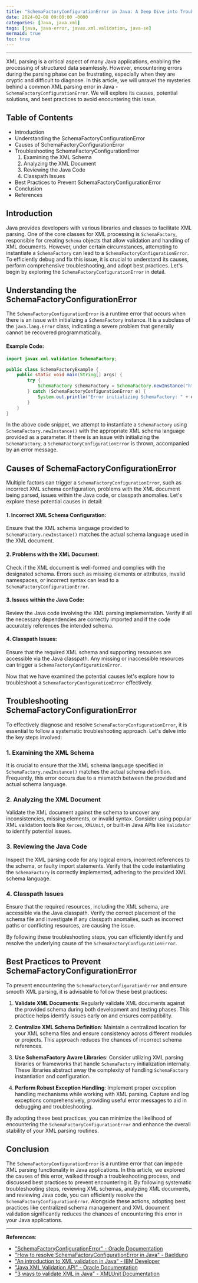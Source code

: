 ```yaml
---
title: "SchemaFactoryConfigurationError in Java: A Deep Dive into Troubleshooting XML Parsing Issues"
date: 2024-02-08 09:00:00 -0000
categories: [Java, java.xml]
tags: [java, java-error, javax.xml.validation, java-se]
mermaid: true
toc: true
---
```



---

XML parsing is a critical aspect of many Java applications, enabling the processing of structured data seamlessly. However, encountering errors during the parsing phase can be frustrating, especially when they are cryptic and difficult to diagnose. In this article, we will unravel the mysteries behind a common XML parsing error in Java - `SchemaFactoryConfigurationError`. We will explore its causes, potential solutions, and best practices to avoid encountering this issue.

## Table of Contents

- Introduction
- Understanding the SchemaFactoryConfigurationError
- Causes of SchemaFactoryConfigurationError
- Troubleshooting SchemaFactoryConfigurationError
  1. Examining the XML Schema
  2. Analyzing the XML Document
  3. Reviewing the Java Code
  4. Classpath Issues
- Best Practices to Prevent SchemaFactoryConfigurationError
- Conclusion
- References

## Introduction

Java provides developers with various libraries and classes to facilitate XML parsing. One of the core classes for XML processing is `SchemaFactory`, responsible for creating `Schema` objects that allow validation and handling of XML documents. However, under certain circumstances, attempting to instantiate a `SchemaFactory` can lead to a `SchemaFactoryConfigurationError`. To efficiently debug and fix this issue, it is crucial to understand its causes, perform comprehensive troubleshooting, and adopt best practices. Let's begin by exploring the `SchemaFactoryConfigurationError` in detail.

## Understanding the SchemaFactoryConfigurationError

The `SchemaFactoryConfigurationError` is a runtime error that occurs when there is an issue with initializing a `SchemaFactory` instance. It is a subclass of the `java.lang.Error` class, indicating a severe problem that generally cannot be recovered programmatically.

#### Example Code:

```java
import javax.xml.validation.SchemaFactory;

public class SchemaFactoryExample {
    public static void main(String[] args) {
        try {
            SchemaFactory schemaFactory = SchemaFactory.newInstance("http://www.w3.org/2001/XMLSchema");
        } catch (SchemaFactoryConfigurationError e) {
            System.out.println("Error initializing SchemaFactory: " + e.getMessage());
        }
    }
}
```

In the above code snippet, we attempt to instantiate a `SchemaFactory` using `SchemaFactory.newInstance()` with the appropriate XML schema language provided as a parameter. If there is an issue with initializing the `SchemaFactory`, a `SchemaFactoryConfigurationError` is thrown, accompanied by an error message.

## Causes of SchemaFactoryConfigurationError

Multiple factors can trigger a `SchemaFactoryConfigurationError`, such as incorrect XML schema configuration, problems with the XML document being parsed, issues within the Java code, or classpath anomalies. Let's explore these potential causes in detail:

#### 1. Incorrect XML Schema Configuration:
Ensure that the XML schema language provided to `SchemaFactory.newInstance()` matches the actual schema language used in the XML document.

#### 2. Problems with the XML Document:
Check if the XML document is well-formed and complies with the designated schema. Errors such as missing elements or attributes, invalid namespaces, or incorrect syntax can lead to a `SchemaFactoryConfigurationError`.

#### 3. Issues within the Java Code:
Review the Java code involving the XML parsing implementation. Verify if all the necessary dependencies are correctly imported and if the code accurately references the intended schema.

#### 4. Classpath Issues:
Ensure that the required XML schema and supporting resources are accessible via the Java classpath. Any missing or inaccessible resources can trigger a `SchemaFactoryConfigurationError`.

Now that we have examined the potential causes let's explore how to troubleshoot a `SchemaFactoryConfigurationError` effectively.

## Troubleshooting SchemaFactoryConfigurationError

To effectively diagnose and resolve `SchemaFactoryConfigurationError`, it is essential to follow a systematic troubleshooting approach. Let's delve into the key steps involved:

### 1. Examining the XML Schema

It is crucial to ensure that the XML schema language specified in `SchemaFactory.newInstance()` matches the actual schema definition. Frequently, this error occurs due to a mismatch between the provided and actual schema language.

### 2. Analyzing the XML Document

Validate the XML document against the schema to uncover any inconsistencies, missing elements, or invalid syntax. Consider using popular XML validation tools like `Xerces`, `XMLUnit`, or built-in Java APIs like `Validator` to identify potential issues.

### 3. Reviewing the Java Code

Inspect the XML parsing code for any logical errors, incorrect references to the schema, or faulty import statements. Verify that the code instantiating the `SchemaFactory` is correctly implemented, adhering to the provided XML schema language.

### 4. Classpath Issues

Ensure that the required resources, including the XML schema, are accessible via the Java classpath. Verify the correct placement of the schema file and investigate if any classpath anomalies, such as incorrect paths or conflicting resources, are causing the issue.

By following these troubleshooting steps, you can efficiently identify and resolve the underlying cause of the `SchemaFactoryConfigurationError`.

## Best Practices to Prevent SchemaFactoryConfigurationError

To prevent encountering the `SchemaFactoryConfigurationError` and ensure smooth XML parsing, it is advisable to follow these best practices:

1. **Validate XML Documents**: Regularly validate XML documents against the provided schema during both development and testing phases. This practice helps identify issues early on and ensures compatibility.

2. **Centralize XML Schema Definition**: Maintain a centralized location for your XML schema files and ensure consistency across different modules or projects. This approach reduces the chances of incorrect schema references.

3. **Use SchemaFactory Aware Libraries**: Consider utilizing XML parsing libraries or frameworks that handle `SchemaFactory` initialization internally. These libraries abstract away the complexity of handling `SchemaFactory` instantiation and configuration.

4. **Perform Robust Exception Handling**: Implement proper exception handling mechanisms while working with XML parsing. Capture and log exceptions comprehensively, providing useful error messages to aid in debugging and troubleshooting.

By adopting these best practices, you can minimize the likelihood of encountering the `SchemaFactoryConfigurationError` and enhance the overall stability of your XML parsing routines.

## Conclusion

The `SchemaFactoryConfigurationError` is a runtime error that can impede XML parsing functionality in Java applications. In this article, we explored the causes of this error, walked through a troubleshooting process, and discussed best practices to prevent encountering it. By following systematic troubleshooting steps, reviewing XML schemas, analyzing XML documents, and reviewing Java code, you can efficiently resolve the `SchemaFactoryConfigurationError`. Alongside these actions, adopting best practices like centralized schema management and XML document validation significantly reduces the chances of encountering this error in your Java applications.

---
**References**:

- ["SchemaFactoryConfigurationError" - Oracle Documentation](https://docs.oracle.com/javase/7/docs/api/javax/xml/validation/SchemaFactoryConfigurationError.html)
- ["How to resolve SchemaFactoryConfigurationError in Java" - Baeldung](https://www.baeldung.com/java-schemafactoryconfigurationerror)
- ["An introduction to XML validation in Java" - IBM Developer](https://developer.ibm.com/tutorials/x-xercesjava/)
- ["Java XML Validation API" - Oracle Documentation](https://docs.oracle.com/javase/tutorial/jaxp/validation/index.html)
- ["3 ways to validate XML in Java" - XMLUnit Documentation](https://www.xmlunit.org/legacy/userguide/html/developer-guide.html#validating-java-xml)